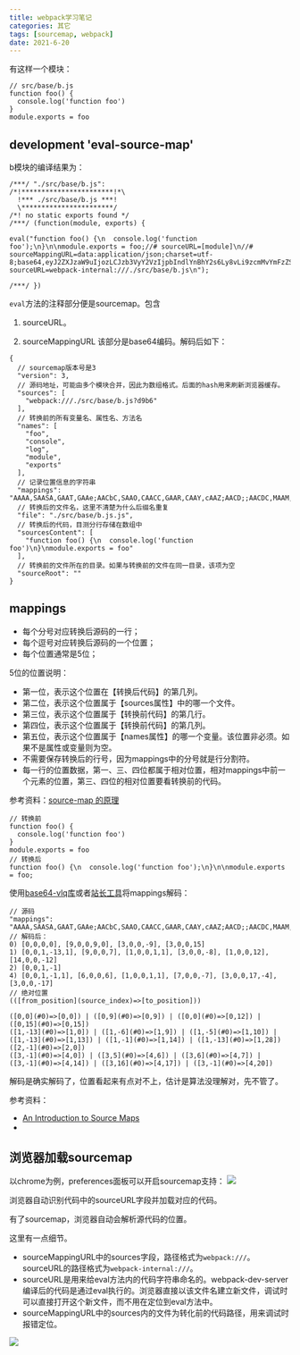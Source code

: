 ```yaml
---
title: webpack学习笔记
categories: 其它
tags: [sourcemap, webpack]
date: 2021-6-20
---
```


有这样一个模块：

```
// src/base/b.js
function foo() {
  console.log('function foo')
}
module.exports = foo
```

## development 'eval-source-map'
b模块的编译结果为：

```
/***/ "./src/base/b.js":
/*!***********************!*\
  !*** ./src/base/b.js ***!
  \***********************/
/*! no static exports found */
/***/ (function(module, exports) {

eval("function foo() {\n  console.log('function foo');\n}\n\nmodule.exports = foo;//# sourceURL=[module]\n//# sourceMappingURL=data:application/json;charset=utf-8;base64,eyJ2ZXJzaW9uIjozLCJzb3VyY2VzIjpbIndlYnBhY2s6Ly8vLi9zcmMvYmFzZS9iLmpzP2Q5YjYiXSwibmFtZXMiOlsiZm9vIiwiY29uc29sZSIsImxvZyIsIm1vZHVsZSIsImV4cG9ydHMiXSwibWFwcGluZ3MiOiJBQUFBLFNBQVNBLEdBQVQsR0FBZTtBQUNiQyxTQUFPLENBQUNDLEdBQVIsQ0FBWSxjQUFaO0FBQ0Q7O0FBQ0RDLE1BQU0sQ0FBQ0MsT0FBUCxHQUFpQkosR0FBakIiLCJmaWxlIjoiLi9zcmMvYmFzZS9iLmpzLmpzIiwic291cmNlc0NvbnRlbnQiOlsiZnVuY3Rpb24gZm9vKCkge1xuICBjb25zb2xlLmxvZygnZnVuY3Rpb24gZm9vJylcbn1cbm1vZHVsZS5leHBvcnRzID0gZm9vIl0sInNvdXJjZVJvb3QiOiIifQ==\n//# sourceURL=webpack-internal:///./src/base/b.js\n");

/***/ })
```

`eval`方法的注释部分便是sourcemap。包含
1. sourceURL。

2. sourceMappingURL
该部分是base64编码。解码后如下：

```
{
  // sourcemap版本号是3
  "version": 3,
  // 源码地址，可能由多个模块合并，因此为数组格式。后面的hash用来刷新浏览器缓存。
  "sources": [
    "webpack:///./src/base/b.js?d9b6"
  ],
  // 转换前的所有变量名、属性名、方法名
  "names": [
    "foo",
    "console",
    "log",
    "module",
    "exports"
  ],
  // 记录位置信息的字符串
  "mappings": "AAAA,SAASA,GAAT,GAAe;AACbC,SAAO,CAACC,GAAR,CAAY,cAAZ;AACD;;AACDC,MAAM,CAACC,OAAP,GAAiBJ,GAAjB",
  // 转换后的文件名，这里不清楚为什么后缀名重复
  "file": "./src/base/b.js.js",
  // 转换后的代码，目测分行存储在数组中
  "sourcesContent": [
    "function foo() {\n  console.log('function foo')\n}\nmodule.exports = foo"
  ],
  // 转换前的文件所在的目录。如果与转换前的文件在同一目录，该项为空
  "sourceRoot": ""
}
```

## mappings

- 每个分号对应转换后源码的一行；
- 每个逗号对应转换后源码的一个位置；
- 每个位置通常是5位；

5位的位置说明：

- 第一位，表示这个位置在【转换后代码】的第几列。
- 第二位，表示这个位置属于【sources属性】中的哪一个文件。
- 第三位，表示这个位置属于【转换前代码】的第几行。
- 第四位，表示这个位置属于【转换前代码】的第几列。
- 第五位，表示这个位置属于【names属性】的哪一个变量。该位置非必须。如果不是属性或变量则为空。
- 不需要保存转换后的行号，因为mappings中的分号就是行分割符。
- 每一行的位置数据，第一、三、四位都属于相对位置，相对mappings中前一个元素的位置，第三、四位的相对位置要看转换前的代码。

参考资料：[source-map 的原理](https://mp.weixin.qq.com/s/cuAiTfri0Ju0CD6a6MPRUg)

```
// 转换前
function foo() {
  console.log('function foo')
}
module.exports = foo
// 转换后
function foo() {\n  console.log('function foo');\n}\n\nmodule.exports = foo;
```
使用[base64-vlq库](https://www.npmjs.com/package/@lib/base64-vlq)或者[站长工具](https://www.murzwin.com/base64vlq.html)将mappings解码：

```
// 源码
"mappings": "AAAA,SAASA,GAAT,GAAe;AACbC,SAAO,CAACC,GAAR,CAAY,cAAZ;AACD;;AACDC,MAAM,CAACC,OAAP,GAAiBJ,GAAjB"
// 解码后：
0) [0,0,0,0], [9,0,0,9,0], [3,0,0,-9], [3,0,0,15]
1) [0,0,1,-13,1], [9,0,0,7], [1,0,0,1,1], [3,0,0,-8], [1,0,0,12], [14,0,0,-12]
2) [0,0,1,-1]
4) [0,0,1,-1,1], [6,0,0,6], [1,0,0,1,1], [7,0,0,-7], [3,0,0,17,-4], [3,0,0,-17]
// 绝对位置
(([from_position](source_index)=>[to_position]))

([0,0](#0)=>[0,0]) | ([0,9](#0)=>[0,9]) | ([0,0](#0)=>[0,12]) | ([0,15](#0)=>[0,15])
([1,-13](#0)=>[1,0]) | ([1,-6](#0)=>[1,9]) | ([1,-5](#0)=>[1,10]) | ([1,-13](#0)=>[1,13]) | ([1,-1](#0)=>[1,14]) | ([1,-13](#0)=>[1,28])
([2,-1](#0)=>[2,0])
([3,-1](#0)=>[4,0]) | ([3,5](#0)=>[4,6]) | ([3,6](#0)=>[4,7]) | ([3,-1](#0)=>[4,14]) | ([3,16](#0)=>[4,17]) | ([3,-1](#0)=>[4,20])
```
解码是确实解码了，位置看起来有点对不上，估计是算法没理解对，先不管了。


参考资料：
- [An Introduction to Source Maps](https://blog.teamtreehouse.com/introduction-source-maps)
- 

## 浏览器加载sourcemap

以chrome为例，preferences面板可以开启sourcemap支持：
![](https://gitee.com/ndrkjvmkl/picture/raw/master/2021-6-29/1624937369621-image.png)

浏览器自动识别代码中的sourceURL字段并加载对应的代码。

有了sourcemap，浏览器自动会解析源代码的位置。

这里有一点细节。
* sourceMappingURL中的sources字段，路径格式为`webpack:///`。sourceURL的路径格式为`webpack-internal:///`。
* sourceURL是用来给eval方法内的代码字符串命名的。webpack-dev-server编译后的代码是通过eval执行的。浏览器直接以该文件名建立新文件，调试时可以直接打开这个新文件，而不用在定位到eval方法中。
* sourceMappingURL中的sources内的文件为转化前的代码路径，用来调试时报错定位。

![](https://gitee.com/ndrkjvmkl/picture/raw/master/2021-6-29/1624971697729-image.png)